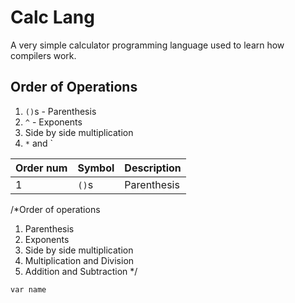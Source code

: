 # Calc Lang
A very simple calculator programming language used to learn how compilers work.

## Order of Operations
1. `()`s - Parenthesis
2. `^`   - Exponents
3. Side by side multiplication
4. `*` and `

| Order num | Symbol | Description |
|-----------|--------|-------------|
| 1         | `()`s  | Parenthesis |

/*Order of operations
1. Parenthesis
2. Exponents
3. Side by side multiplication
4. Multiplication and Division
5. Addition and Subtraction
*/


```C++
var name
```